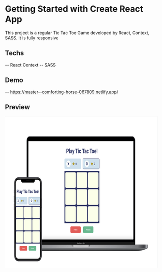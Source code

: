 # Getting Started with Create React App

This project is a regular Tic Tac Toe Game developed by React, Context, SASS. It is fully responsive

## Techs

-- React Context
-- SASS

## Demo

-- https://master--comforting-horse-067809.netlify.app/

## Preview

[<img src="https://github.com/elinordeniz/tictactoe/blob/master/public/tictactoe.png" width="750" height="500"/>](https://master--comforting-horse-067809.netlify.app/)

